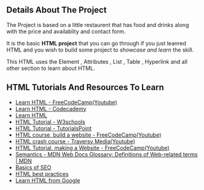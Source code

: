 <h2>Details About The Project</h2>
<p>The Project is based on a little restaurent that has food and drinks along with the price and availablity and contact form. </p>
<p>It is the basic <b>HTML project</b> that you can go through if you just leanred HTML and you wish to build some project to <i>showcase and learn</i> the skill.</p>
<p>This HTML uses the Element , Attributes , List , Table , Hyperlink and all other section to learn about HTML. </p>
<h2>HTML Tutorials And Resources To Learn</h2>
<ul dir="auto">
<li><a href="https://www.youtube.com/watch?v=kUMe1FH4CHE" rel="nofollow">Learn HTML - FreeCodeCamp(Youtube)</a></li>
<li><a href="https://www.codecademy.com/learn/learn-html" rel="nofollow">Learn HTML - Codecademy</a></li>
<li><a href="https://web.dev/learn/html/" rel="nofollow">Learn HTML</a></li>
<li><a href="https://www.w3schools.com/html/" rel="nofollow">HTML Tutorial - W3schools</a></li>
<li><a href="https://www.tutorialspoint.com/html/index.htm" rel="nofollow">HTML Tutorial - TutorialsPoint</a></li>
<li><a href="https://www.youtube.com/watch?v=pQN-pnXPaVg" rel="nofollow">HTML course, build a website - FreeCodeCamp(Youtube)</a></li>
<li><a href="https://www.youtube.com/watch?v=UB1O30fR-EE" rel="nofollow">HTML crash course - Traversy Media(Youtube)</a></li>
<li><a href="https://www.youtube.com/watch?v=PlxWf493en4" rel="nofollow">HTML Tutorial, making a Website - FreeCodeCamp(Youtube)</a></li>
<li><a href="https://developer.mozilla.org/en-US/docs/Glossary/Semantics" rel="nofollow">Semantics - MDN Web Docs Glossary: Definitions of Web-related terms | MDN</a></li>
<li><a href="https://github.com/seo/guide">Basics of SEO</a></li>
<li><a href="https://github.com/hail2u/html-best-practices">HTML best practices </a></li>
<li><a href="https://web.dev/learn/html/" rel="nofollow">Learn HTML from Google </a></li>
</ul>
